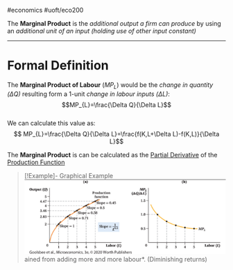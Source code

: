 #economics #uoft/eco200 

The **Marginal Product** is the *additional output a firm can produce* by using an *additional unit of an input (holding use of other input constant)*

---
# Formal Definition
The **Marginal Product of Labour** ($MP_{L}$) would be the *change in quantity  
($\Delta Q$)* resulting form a 1-unit *change in labour inputs ($\Delta L$)*:$$MP_{L}=\frac{\Delta Q}{\Delta L}$$  
We can calculate this value as:  
$$ MP_{L}=\frac{\Delta Q}{\Delta L}=\frac{f(K,L+\Delta L)-f(K,L)}{\Delta L}$$

The **Marginal Product** is can be calculated as the [Partial Derivative](Partial%20Derivative.md) of the [Production Function](Production%20Function.md)

> [!Example]- Graphical Example  
![Pasted image 20231102120148](attachments/Pasted%20image%2020231102120148.png)  
[](Pasted%20image%2020231102120148.png)ained from adding more and more labour*. (Diminishing returns)
